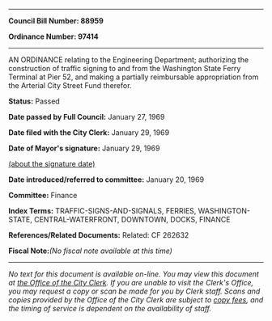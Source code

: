 

********

**Council Bill Number: 88959**
   
**Ordinance Number: 97414**
********

 AN ORDINANCE relating to the Engineering Department; authorizing the construction of traffic signing to and from the Washington State Ferry Terminal at Pier 52, and making a partially reimbursable appropriation from the Arterial City Street Fund therefor.

**Status:** Passed
   
**Date passed by Full Council:** January 27, 1969
   
**Date filed with the City Clerk:** January 29, 1969
   
**Date of Mayor's signature:** January 29, 1969
   
[(about the signature date)](/~public/approvaldate.htm)
   
   
   
**Date introduced/referred to committee:** January 20, 1969
   
**Committee:** Finance
   
   
**Index Terms:** TRAFFIC-SIGNS-AND-SIGNALS, FERRIES, WASHINGTON-STATE, CENTRAL-WATERFRONT, DOWNTOWN, DOCKS, FINANCE

**References/Related Documents:** Related: CF 262632

**Fiscal Note:**_(No fiscal note available at this time)_
********

_No text for this document is available on-line. You may view this document at [the Office of the City Clerk](http://www.seattle.gov/leg/clerk/contactUs.htm). If you are unable to visit the Clerk's Office, you may request a copy or scan be made for you by Clerk staff. Scans and copies provided by the Office of the City Clerk are subject to [copy fees](http://clerk.seattle.gov/~public/clerkfees.htm), and the timing of service is dependent on the availability of staff._


